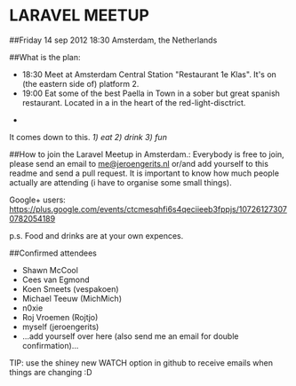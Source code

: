 LARAVEL MEETUP
==============

##Friday 14 sep 2012 18:30
Amsterdam, the Netherlands

##What is the plan:

- 18:30   Meet at Amsterdam Central Station "Restaurant 1e Klas". It's on (the eastern side of) platform 2. 
- 19:00   Eat some of the best Paella in Town in a sober but great spanish restaurant. Located in a in the heart of the red-light-disctrict.
- ~~~~~:  Enjoy some beers, have a chat and share some toughts. Nothing to complicated.

It comes down to this. *1) eat 2) drink 3) fun*

##How to join the Laravel Meetup in Amsterdam.:
Everybody is free to join, please send an email to me@jeroengerits.nl or/and add yourself to this readme and send a pull request.  It is important to know how much people actually are attending (i have to organise some small things).

Google+ users: https://plus.google.com/events/ctcmesqhfi6s4qeciieeb3fppjs/107261273070782054189

p.s. Food and drinks are at your own expences.

##Confirmed attendees

- Shawn McCool
- Cees van Egmond
- Koen Smeets (vespakoen)
- Michael Teeuw (MichMich)
- n0xie
- Roj Vroemen (Rojtjo)
- myself (jeroengerits)
- ...add yourself over here (also send me an email for double confirmation)...

TIP: use the shiney new WATCH option in github to receive emails when things are changing :D